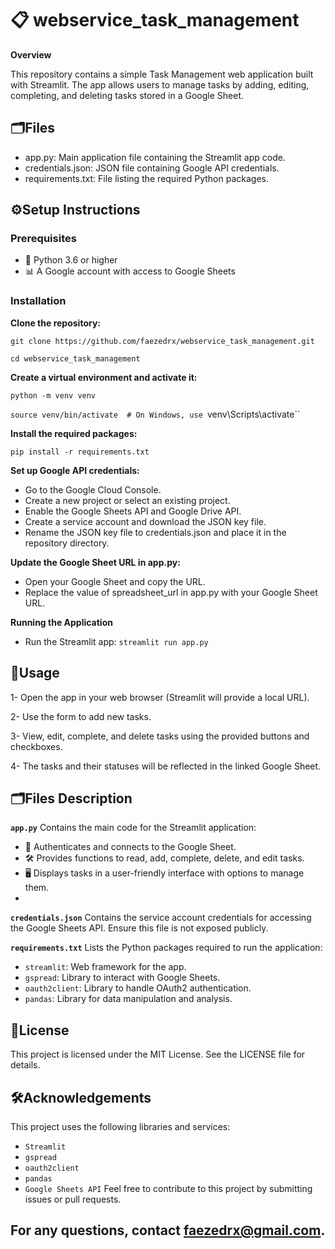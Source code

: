 # 📋 webservice_task_management

**Overview**

This repository contains a simple Task Management web application built with Streamlit. The app allows users to manage tasks by adding, editing, completing, and deleting tasks stored in a Google Sheet.

## 🗂️Files

- app.py: Main application file containing the Streamlit app code.
- credentials.json: JSON file containing Google API credentials.
- requirements.txt: File listing the required Python packages.
  
## ⚙️Setup Instructions

### Prerequisites

- 🐍 Python 3.6 or higher
- 📊 A Google account with access to Google Sheets

### Installation

**Clone the repository:**

`git clone https://github.com/faezedrx/webservice_task_management.git`

`cd webservice_task_management`

**Create a virtual environment and activate it:**

`python -m venv venv`

`source venv/bin/activate  # On Windows, use `venv\Scripts\activate``

**Install the required packages:**

`pip install -r requirements.txt`


**Set up Google API credentials:**

- Go to the Google Cloud Console.
- Create a new project or select an existing project.
- Enable the Google Sheets API and Google Drive API.
- Create a service account and download the JSON key file.
- Rename the JSON key file to credentials.json and place it in the repository directory.

**Update the Google Sheet URL in app.py:**

- Open your Google Sheet and copy the URL.
- Replace the value of spreadsheet_url in app.py with your Google Sheet URL.

**Running the Application**

- Run the Streamlit app:
 `streamlit run app.py`

## 🚀Usage
1- Open the app in your web browser (Streamlit will provide a local URL).

2- Use the form to add new tasks.

3- View, edit, complete, and delete tasks using the provided buttons and checkboxes.

4- The tasks and their statuses will be reflected in the linked Google Sheet.

## 🗂️Files Description

**`app.py`**
Contains the main code for the Streamlit application:
- 🔐 Authenticates and connects to the Google Sheet.
- 🛠️ Provides functions to read, add, complete, delete, and edit tasks.
- 🖥️ Displays tasks in a user-friendly interface with options to manage them.
- 
**`credentials.json`**
Contains the service account credentials for accessing the Google Sheets API. Ensure this file is not exposed publicly.

**`requirements.txt`**
Lists the Python packages required to run the application:

- `streamlit`: Web framework for the app.
- `gspread`: Library to interact with Google Sheets.
- `oauth2client`: Library to handle OAuth2 authentication.
- `pandas`: Library for data manipulation and analysis.

## 📝License
This project is licensed under the MIT License. See the LICENSE file for details.

## 🛠️Acknowledgements
This project uses the following libraries and services:

- `Streamlit`
- `gspread`
- `oauth2client`
- `pandas`
- `Google Sheets API`
Feel free to contribute to this project by submitting issues or pull requests.

## For any questions, contact faezedrx@gmail.com.

